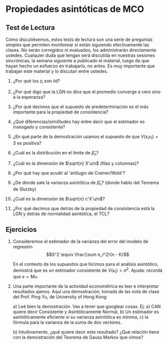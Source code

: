 # Propiedades asintóticas de MCO
## Test de Lectura

Como discutiésemos, estos tests de lectura son una serie de preguntas simples que permiten monitorear si están siguiendo efectivamente las clases. No serán corregidos ni evaluados, los administrarán directamente ustedes. Cualquier duda que tengan será discutida en nuestras sesiones sincrónicas, la semana siguiente a publicado el material, luego de que hayan hecho un esfuerzo en trabajarlo, no antes. Es muy importante que trabajan este material y lo discutan entre ustedes.

1. ¿Por qué los $z_i$ son iid?

2. ¿Por qué digo que la LGN no dice que el promedio converge a cero sino a la esperanza?

3. ¿Por qué decimos que el supuesto de predeterminación es el más importante para la propiedad de consistencia?

4. ¿Qué diferencias/similitudes hay entre decir que el estimador es insesgado y consistente?

5. ¿En qué parte de la demostración usamos el supuesto de que $V(x_iu_i) = S$ es positiva?

6. ¿Cuál es la distribución en el límite de $\hat{\beta}_n$?

7. ¿Cuál es la dimensión de $\sqrt{n} X'u/n$ (filas y columnas)?

8. ¿Por qué hay que acudir al 'artilugio de Cramer/Wold'?

9. ¿De dónde sale la varianza asintótica de $\hat{\beta}_n$? (donde hablo del Teorema de Slutzky)

10. ¿Cuál es la dimensión de $\sqrt{n} c'X'u/n$?

11. ¿Por qué decimos que detrás de la propiedad de consistencia está la LGN y detrás de normalidad asintótica, el TCL?

## Ejercicios

1. Consideremos el estimador de la varianza del error del modelo de regresión
   $$S^2 \equiv \frac{\sum e_i^2}{n - K}$$
   
   En el contexto de los supuestos que hicimos para el análisis asintótico, demostrá que es un estimador consistente de $V(u_i) = \sigma^2$. Ayuda: recordá que $e = Mu$.

2. Una parte importante de la actividad econométrica es leer e interpretar resultados ajenos. Aquí una demostración, tomada de las nota de clase del Prof. Ping Yu, de University of Hong Kong:
   
   a) Leé bien la demostración. Vas a tener que googlear cosas. Ej: a) CAN quiere decir Consistente y Asintóticamente Normal, b) Un estimador es asintóticamente eficiente si su varianza asintótica es mínima, c) la fórmula para la varianza de la suma de dos vectores.
   
   b) Intuitivamente, ¿qué quiere decir este resultado? ¿Qué relación tiene con la demostración del Teorema de Gauss Markov que vimos?